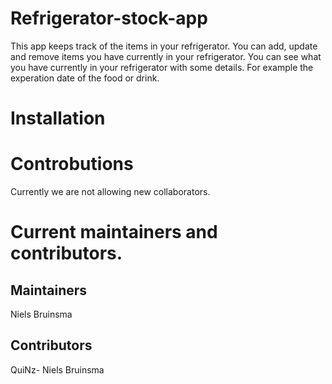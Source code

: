 # Refrigerator-stock-app
This app keeps track of the items in your refrigerator. You can add, update and remove items you have currently in your refrigerator. You can see what you have currently in your refrigerator with some details. For example the experation date of the food or drink. 

# Installation
# Controbutions
Currently we are not allowing new collaborators.
# Current maintainers and contributors.
## Maintainers
Niels Bruinsma
## Contributors
QuiNz-
Niels Bruinsma
